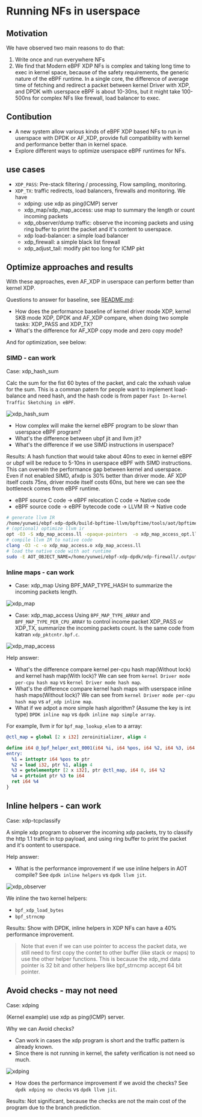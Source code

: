 # Running NFs in userspace

## Motivation

We have observed two main reasons to do that:

1. Write once and run everywhere NFs
2. We find that Modern eBPF XDP NFs is complex and taking long time to exec in kernel space, because of the safety requirements, the generic nature of the eBPF runtime. In a single core, the difference of average time of fetching and redirect a packet between kernel Driver with XDP, and DPDK with userspace eBPF is about 10-30ns, but it might take 100-500ns for complex NFs like firewall, load balancer to exec.

## Contibution

- A new system allow various kinds of eBPF XDP based NFs to run in userspace with DPDK or AF_XDP, provide full compatibility with kernel and performance better than in kernel space.
- Explore different ways to optimize userspace eBPF runtimes for NFs.

## use cases

- `XDP_PASS`: Pre-stack filtering / processing, Flow sampling, monitoring.
- `XDP_TX`: traffic redirects, load balancers, firewalls and monitoring. We have
  - xdping: use xdp as ping(ICMP) server
  - xdp_map/xdp_map_access: use map to summary the length or count incoming packets
  - xdp_observer/dump traffic: observe the incoming packets and using ring buffer to print the packet and it's content to userspace.
  - xdp load-balancer: a simple load balancer
  - xdp_firewall: a simple black list firewall
  - xdp_adjust_tail: modify pkt too long for ICMP pkt

## Optimize approaches and results

With these approaches, even AF_XDP in userspace can perform better than kernel XDP.

Questions to answer for baseline, see [README.md](README.md):

- How does the performance baseline of kernel driver mode XDP, kernel SKB mode XDP, DPDK and AF_XDP compare, when doing two somple tasks: XDP_PASS and XDP_TX?
- What's the difference for AF_XDP copy mode and zero copy mode?
  
And for optimization, see below:

### SIMD - can work

Case: xdp_hash_sum

Calc the sum for the fist 60 bytes of the packet, and calc the xxhash value for the sum. This is a comman patern for people want to implement load-balance and need hash, and the hash code is from paper `Fast In-kernel Traffic Sketching in eBPF`.

![xdp_hash_sum](xdp_hash_sum/ipackets.png)

- How complex will make the kernel eBPF program to be slowr than userspace eBPF program?
- What's the difference between ubpf jit and llvm jit?
- What's the difference if we use SIMD instructions in userspace?

Results: A hash function that would take about 40ns to exec in kernel eBPF or ubpf will be reduce to 5-10ns in userspace eBPF with SIMD instructions. This can overwin the performance gap between kernel and userspace. Even if not enabled SIMD, afxdp is 30% better than driver mode. AF XDP itself costs 75ns, driver mode itself costs 60ns, but here we can see the bottleneck comes from eBPF runtime.

- eBPF source C code -> eBPF relocation C code -> Native code
- eBPF source code -> eBPF bytecode code -> LLVM IR -> Native code

```sh
# generate llvm IR
/home/yunwei/ebpf-xdp-dpdk/build-bpftime-llvm/bpftime/tools/aot/bpftime-aot build  /home/yunwei/ebpf-xdp-dpdk/xdp_progs/.output/xdp_map_access.bpf.o --emit_llvm 2> xdp_map_access.ll
# (optional) optimize llvm ir
opt -O3 -S xdp_map_access.ll -opaque-pointers  -o xdp_map_access_opt.ll
# compile llvm IR to native code
clang -O3 -c -o xdp_map_access.o xdp_map_access.ll
# load the native code with aot runtime
sudo -E AOT_OBJECT_NAME=/home/yunwei/ebpf-xdp-dpdk/xdp-firewall/.output/xdp_firewall.aot.o dpdk/dpdk_llvm -l 1  --socket-mem=512 -a 0000:18:00.1 -- -p 0x1
```

### Inline maps - can work

- Case: xdp_map Using BPF_MAP_TYPE_HASH to summarize the incoming packets length.

![xdp_map](xdp_map/ipackets.png)

- Case: xdp_map_access Using `BPF_MAP_TYPE_ARRAY` and `BPF_MAP_TYPE_PER_CPU_ARRAY` to control income packet XDP_PASS or XDP_TX, summarize the incoming packets count. Is the same code from katran `xdp_pktcntr.bpf.c`.

![xdp_map_access](xdp_map_access/ipackets.png)

Help answer:

- What's the difference compare kernel per-cpu hash map(Without lock) and kernel hash map(With lock)? We can see from `kernel Driver mode per-cpu hash map` vs k`ernel Driver mode hash map`.
- What's the difference compare kernel hash maps with userspace inline hash maps(Without lock)? We can see from `kernel Driver mode per-cpu hash map` vs `af_xdp inline map`.
- What if we adpot a more simple hash algorithm? (Assume the key is int type) `DPDK inline map` vs `dpdk inline map simple array`.

For example, llvm ir for `bpf_map_lookup_elem` to a array:

```llvm
@ctl_map = global [2 x i32] zeroinitializer, align 4

define i64 @_bpf_helper_ext_0001(i64 %i, i64 %pos, i64 %2, i64 %3, i64 %4) local_unnamed_addr alwaysinline {
entry:
  %1 = inttoptr i64 %pos to ptr
  %2 = load i32, ptr %1, align 4
  %3 = getelementptr [2 x i32], ptr @ctl_map, i64 0, i64 %2
  %4 = ptrtoint ptr %3 to i64
  ret i64 %4
}
```

## Inline helpers - can work

Case: xdp-tcpclassify

A simple xdp program to observer the incoming xdp packets, try to classify the http 1.1 traffic in tcp payload, and using ring buffer to print the packet and it's oontent to userspace.

Help answer:

- What is the performance improvement if we use inline helpers in AOT compile? See `dpdk inline helpers` vs `dpdk llvm jit`.

![xdp_observer](xdp-tcpclassify/ipackets.png)

We inline the two kernel helpers:

- `bpf_xdp_load_bytes`
- `bpf_strncmp`
  
Results: Show with DPDK, inline helpers in XDP NFs can have a 40% performance improvement.
  
> Note that even if we can use pointer to access the packet data, we still need to first copy the contet to other buffer (like stack or maps) to use the other helper functions. This is because the xdp_md data pointer is 32 bit and other helpers like bpf_strncmp accept 64 bit pointer.

## Avoid checks - may not need

Case: xdping

(Kernel example) use xdp as ping(ICMP) server.

Why we can Avoid checks?

- Can work in cases the xdp program is short and the traffic pattern is already known.
- Since there is not running in kernel, the safety verification is not need so much.

![xdping](xdping/ipackets.png)

- How does the performance improvement if we avoid the checks? See `dpdk xdping no checks` vs `dpdk llvm jit`.

Results: Not significant, because the checks are not the main cost of the program due to the branch prediction.
